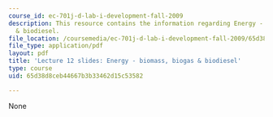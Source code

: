 ```yaml
---
course_id: ec-701j-d-lab-i-development-fall-2009
description: This resource contains the information regarding Energy - biomass, biogas
  & biodiesel.
file_location: /coursemedia/ec-701j-d-lab-i-development-fall-2009/65d38d8ceb44667b3b33462d15c53582_MITEC_701JF09_lec12.pdf
file_type: application/pdf
layout: pdf
title: 'Lecture 12 slides: Energy - biomass, biogas & biodiesel'
type: course
uid: 65d38d8ceb44667b3b33462d15c53582

---
```

None